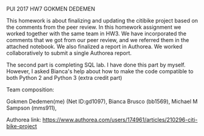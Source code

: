 PUI 2017 HW7 GOKMEN DEDEMEN

This homework is about finalizing and updating the citibike project based on the comments from the peer review.
In this homework assignment we worked together with the same team in HW3. We have incorporated the comments that we got from 
our peer review, and we referred them in the attached notebook. We also finalized a report in Authorea. We worked collaboratively to submit a single Authorea report.

The second part is completing SQL lab. I have done this part by myself. However, I asked Bianca's help about how to make the code compatible to both Python 2 and Python 3 (extra credit part)

Team composition:

Gokmen Dedemen(me) (Net ID:gd1097), Bianca Brusco (bb1569), Michael M Sampson (mms911),

Authorea link: https://www.authorea.com/users/174961/articles/210296-citi-bike-project
